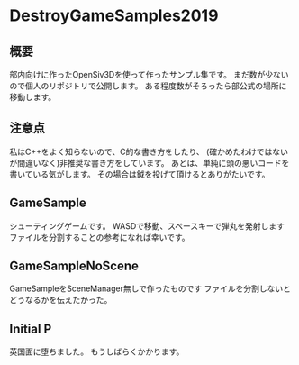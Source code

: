 # DestroyGameSamples2019

## 概要
部内向けに作ったOpenSiv3Dを使って作ったサンプル集です。
まだ数が少ないので個人のリポジトリで公開します。
ある程度数がそろったら部公式の場所に移動します。

## 注意点
私はC++をよく知らないので、C的な書き方をしたり、
(確かめたわけではないが間違いなく)非推奨な書き方をしています。
あとは、単純に頭の悪いコードを書いている気がします。
その場合は鉞を投げて頂けるとありがたいです。

## GameSample
シューティングゲームです。
WASDで移動、スペースキーで弾丸を発射します
ファイルを分割することの参考になれば幸いです。

## GameSampleNoScene
GameSampleをSceneManager無しで作ったものです
ファイルを分割しないとどうなるかを伝えたかった。

## Initial P
英国面に堕ちました。
もうしばらくかかります。